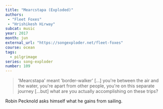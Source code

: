 ```yaml
---
title: "Mearcstapa (Exploded)"
authors:
 - "Fleet Foxes"
 - "Hrishikesh Hirway" 
subcat: music
year: 2017
month: jun
external_url: "https://songexploder.net/fleet-foxes"
course: ocean
tags:
  - pilgrimage
series: song-exploder
number: 109
---
```


> 'Mearcstapa' meant 'border-walker' [...] you're between the air and the water, you're apart from other people, you're on this separate journey [...but] what are you actually accomplishing on these trips?

Robin Pecknold asks himself what he gains from sailing.
